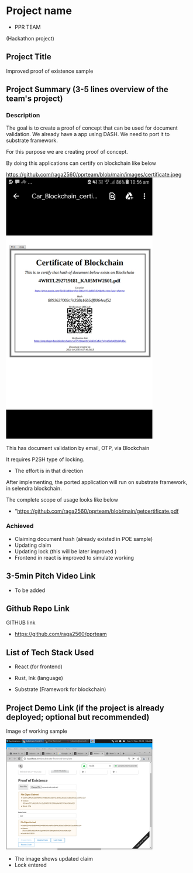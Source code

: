 # Project name

- PPR TEAM 

(Hackathon project)

## Project Title

Improved proof of existence sample

## Project Summary (3-5 lines overview of the team's project)

### Description

The goal is to create a proof of concept that can be used for document validation. We already have a app using DASH. We need to port it to substrate framework.

For this purpose we are creating proof of concept.


By doing this applications can certify on blockchain like below

https://github.com/raga2560/pprteam/blob/main/images/certificate.jpeg
<img  src="https://github.com/raga2560/pprteam/blob/main/images/certificate.jpeg" alt="alt text" width="400">

This has document validation by email, OTP, via Blockchain 

It requires P2SH type of locking.

- The effort is in that direction

After implementing, the ported application will run on substrate framework, in selendra blockchain.

The complete scope of usage looks like below

- "https://github.com/raga2560/pprteam/blob/main/getcertificate.pdf



### Achieved

- Claiming document hash (already existed in POE sample)
- Updating claim 
- Updating lock (this will be later improved )
- Frontend in react is improved to simulate working

## 3-5min Pitch Video Link

- To be added

## Github Repo Link 

GITHUB link 

- https://github.com/raga2560/pprteam

## List of Tech Stack Used

- React (for frontend)

- Rust, Ink (language)

- Substrate (Framework for blockchain)


## Project Demo Link (if the project is already deployed; optional but recommended)

Image of working sample 

<img  src="https://github.com/raga2560/pprteam/blob/main/images/locked.png" alt="alt text" width="400">

- The image shows updated claim
- Lock entered



